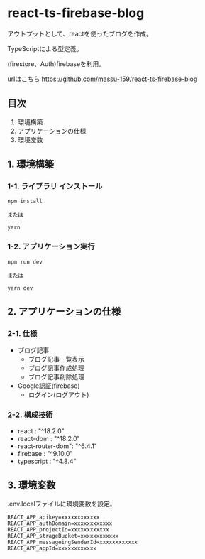 # react-ts-firebase-blog
アウトプットとして、reactを使ったブログを作成。

TypeScriptによる型定義。

(firestore、Auth)firebaseを利用。

urlはこちら
https://github.com/massu-159/react-ts-firebase-blog


## 目次
1. 環境構築
2. アプリケーションの仕様
3. 環境変数

## 1. 環境構築

### 1-1. ライブラリ インストール

```
npm install

または

yarn
```

### 1-2. アプリケーション実行

```
npm run dev

または

yarn dev
```

## 2. アプリケーションの仕様

### 2-1. 仕様
- ブログ記事
  - ブログ記事一覧表示
  - ブログ記事作成処理
  - ブログ記事削除処理
- Google認証(firebase)
  - ログイン(ログアウト)

### 2-2. 構成技術
- react : "^18.2.0"
- react-dom : "^18.2.0"
- react-router-dom": "^6.4.1"
- firebase : "^9.10.0"
- typescript : "^4.8.4"

## 3. 環境変数
.env.localファイルに環境変数を設定。
```
REACT_APP_apikey=xxxxxxxxxxxx
REACT_APP_authDomain=xxxxxxxxxxxx
REACT_APP_projectId=xxxxxxxxxxxx
REACT_APP_strageBucket=xxxxxxxxxxxx
REACT_APP_messageingSenderId=xxxxxxxxxxxx
REACT_APP_appId=xxxxxxxxxxxx
```